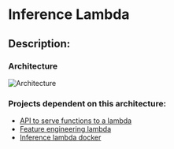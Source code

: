# Inference Lambda

## Description: 


### Architecture

![Architecture](https://github.com/DataEngel/inference-lambda/assets/63415652/9e71f83c-0b4f-48d4-82d6-87bbbb60245c)

### Projects dependent on this architecture:

* [API to serve functions to a lambda](https://github.com/DataEngel/inference-lambda)
* [Feature engineering lambda](https://github.com/DataEngel/feature-engineering-lambda)
* [Inference lambda docker](https://github.com/DataEngel/inference-lambda-docker)